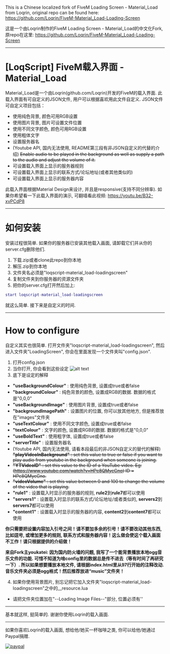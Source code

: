 This is a Chinese localized fork of FiveM Loading Screen - Material_Load from Loqrin, original repo can be found here: 
https://github.com/Loqrin/FiveM-Material_Load-Loading-Screen

这是一个由Loqrin制作的FiveM Loading Screen - Material_Load的中文化Fork, 原repo在这里:
https://github.com/Loqrin/FiveM-Material_Load-Loading-Screen

---

# [LoqScript] FiveM载入界面 - Material_Load
Material_Load是一个由Loqrin(github.com/Loqrin)开发的FiveM的载入界面. 此载入界面有可自定义的JSON文件, 用户可以根据喜欢用此文件自定义. JSON文件可自定义项目包括：
+ 使用纯色背景, 颜色可用RGB设置
+ 使用图片背景, 图片可设置文件位置
+ 使用不同文字颜色, 颜色可用RGB设置
+ 使用粗体文字
+ 设置服务器名
+ (Youtube API, 国内无法使用, README第三段有非JSON自定义的代替的介绍) ~~Enable audio to be played in the background as well as supply a path to the audio and adjust the volume of it.~~
+ 可设置载入界面上显示的服务器规则
+ 可设置载入界面上显示的联系方式/论坛地址(或者其他类似的)
+ 可设置载入界面上显示的服务器内容

此载入界面根据Material Design来设计, 并且是responsive(支持不同分辨率). 如果你希望看一下此载入界面的演示, 可翻墙看此视频:
https://youtu.be/B32-xvPCdP8

---

# 如何安装
安装过程很简单. 如果你的服务器已安装其他载入画面, 请卸载它们并从你的server.cfg删除他们. 

1. 下载.zip或者clone此repo到你本地
2. 解压.zip到你本地
3. 文件夹名必须是"loqscript-material_load-loadingscreen"
4. 复制文件夹到你服务器的资源文件夹
5. 把你的server.cfg打开然后加上:
```lua
start loqscript-material_load-loadingscreen
```

就这么简单. 接下来是自定义的时间. 

---

# How to configure
自定义其实也很简单. 打开文件夹"loqscript-material_load-loadingscreen", 然后进入文件夹"LoadingScreen", 你会在里面发现一个文件夹叫"config.json". 

1. 打开config.json
2. 当你打开, 你会看到这些设定
![alt text](https://i.loli.net/2019/04/15/5cb4102cea818.png "config.json设定")
3. 底下是设定的解释
  * **"useBackgroundColour"** : 使用纯色背景, 设置成true或者false
  * **"backgroundColour"** : 纯色背景的颜色, 设置成RGB的数据. 数据的格式是"0,0,0"
  * **"useBackgroundImage"** : 使用图片背景, 设置成true或者false
  * **"backgroundImagePath"** : 设置图片的位置, 你可以放其他地方, 但是推荐放在"images"文件夹
  * **"useTextColour"** : 使用不同文字颜色, 设置成true或者false
  * **"textColour"** : 文字的颜色, 设置成RGB的数据. 数据的格式是"0,0,0"
  * **"useBoldText"** : 使用粗字体, 设置成true或者false
  * **"serverTitle"** : 设置服务器名
  * (Youtube API, 国内无法使用, 请看本段最后的非JSON自定义的替代的解释) ~~**"playVideoInBackground"** : set this value to true or false if you want to play audio from youtube in the background when someone is joining.~~
  * ~~**"YTVideoID"** : set this value to the ID of a YouTube video. Eg: (https://www.youtube.com/watch?v=HPc8QMycGno) ID = HPc8QMycGno.~~
  * ~~**"videoVolume"** : set this value between 0 and 100 to change the volume of the video that is playing.~~
  * **"rule1"** : 设置载入时显示的服务器的规则, **rule2**到**rule7**都可以使用
  * **"servers1"** : 设置载入时显示的联系方式/论坛地址/或者类似的, **servers2**到**servers7**都可以使用
  * **"content1"** : 设置载入时显示的服务器的内容, **content2**到**content7**都可以使用
  
  **你只需要把设置内容加入引号之间！请不要加多余的引号！请不要改动其他东西, 比如逗号, 或增加更多的规则, 联系方式和服务器内容！这么做会使这个载入画面不工作！请只根据提供的介绍做！**

  **来自Fork主youkatei: 因为国内防火墙的问题, 我写了一个能背景播放本地ogg音乐文件的功能. 可惜不知道为啥config里的数据总是传不进去（等有时间了再研究一下）. 所以如果想要播放本地文件, 请根据index.html里从97行开始的注释改动. 音乐文件夹必须是ogg格式！然后推荐放进“music”文件夹！**

4. 如果你使用背景图片, 别忘记把它加入文件夹"loqscript-material_load-loadingscreen"之中的__resource.lua
  * 请把文件夹位置加在"--Loading Image Files--"部分, 位置必须有''
  
---

基本就这样, 挺简单的. 谢谢你使用Loqrin的载入画面. 

---

如果你喜欢Loqrin的载入画面, 想给他/她买一杯咖啡之类, 你可以给他/她通过Paypal捐赠. 

[![paypal](https://www.paypalobjects.com/en_US/i/btn/btn_donateCC_LG.gif)](https://www.paypal.com/cgi-bin/webscr?cmd=_s-xclick&hosted_button_id=L5WM8JJY3KXEU)

